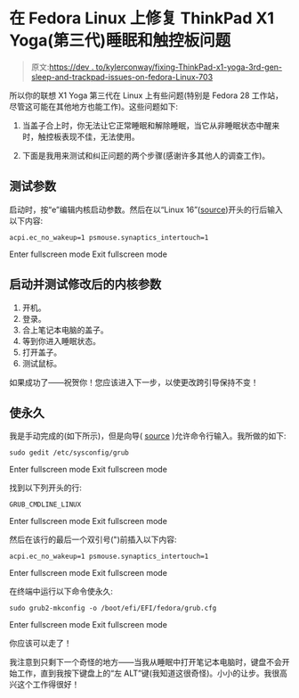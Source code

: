 # 在 Fedora Linux 上修复 ThinkPad X1 Yoga(第三代)睡眠和触控板问题

> 原文:[https://dev . to/kylerconway/fixing-ThinkPad-x1-yoga-3rd-gen-sleep-and-trackpad-issues-on-fedora-Linux-703](https://dev.to/kylerconway/fixing-thinkpad-x1-yoga-3rd-gen-sleep-and-trackpad-issues-on-fedora-linux-703)

所以你的联想 X1 Yoga 第三代在 Linux 上有些问题(特别是 Fedora 28 工作站，尽管这可能在其他地方也能工作)。这些问题如下:

1.  当盖子合上时，你无法让它正常睡眠和解除睡眠，当它从非睡眠状态中醒来时，触控板表现不佳，无法使用。

2.  下面是我用来测试和纠正问题的两个步骤(感谢许多其他人的调查工作)。

## 测试参数

启动时，按“e”编辑内核启动参数。然后在以“Linux 16”([source](https://docs.fedoraproject.org/f28/system-administrators-guide/kernel-module-driver-configuration/Working_with_the_GRUB_2_Boot_Loader.html#sec-Making_Temporary_Changes_to_a_GRUB_2_Menu))开头的行后输入以下内容:

```
acpi.ec_no_wakeup=1 psmouse.synaptics_intertouch=1 
```

Enter fullscreen mode Exit fullscreen mode

## 启动并测试修改后的内核参数

1.  开机。
2.  登录。
3.  合上笔记本电脑的盖子。
4.  等到你进入睡眠状态。
5.  打开盖子。
6.  测试鼠标。

如果成功了――祝贺你！您应该进入下一步，以使更改跨引导保持不变！

## 使永久

我是手动完成的(如下所示)，但是向导( [source](https://docs.fedoraproject.org/f28/system-administrators-guide/kernel-module-driver-configuration/Working_with_the_GRUB_2_Boot_Loader.html#bh-Adding_and_Removing_Arguments_from_a_GRUB_Menu_Entry) )允许命令行输入。我所做的如下:

```
sudo gedit /etc/sysconfig/grub 
```

Enter fullscreen mode Exit fullscreen mode

找到以下列开头的行:

```
GRUB_CMDLINE_LINUX 
```

Enter fullscreen mode Exit fullscreen mode

然后在该行的最后一个双引号(")前插入以下内容:

```
acpi.ec_no_wakeup=1 psmouse.synaptics_intertouch=1 
```

Enter fullscreen mode Exit fullscreen mode

在终端中运行以下命令使永久:

```
sudo grub2-mkconfig -o /boot/efi/EFI/fedora/grub.cfg 
```

Enter fullscreen mode Exit fullscreen mode

你应该可以走了！

我注意到只剩下一个奇怪的地方――当我从睡眠中打开笔记本电脑时，键盘不会开始工作，直到我按下键盘上的“左 ALT”键(我知道这很奇怪)。小小的让步。我很高兴这个工作得很好！